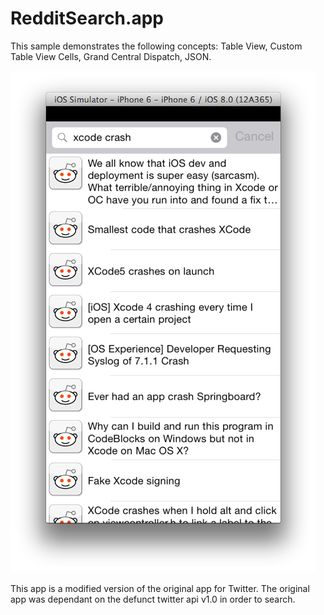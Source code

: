 RedditSearch.app
================

This sample demonstrates the following concepts: Table View, Custom Table View Cells, Grand Central Dispatch, JSON.

![ScreenShot](screenshot.png)

This app is a modified version of the original app for Twitter.  The original app was dependant on the defunct twitter api v1.0 in order to search.
